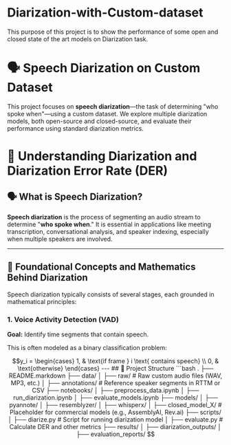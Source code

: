 # Diarization-with-Custom-dataset
This purpose of this project is to show the performance of some open and closed state of the art models on Diarization task.

# 🗣️ Speech Diarization on Custom Dataset

This project focuses on **speech diarization**—the task of determining "who spoke when"—using a custom dataset. We explore multiple diarization models, both open-source and closed-source, and evaluate their performance using standard diarization metrics.

# 🧠 Understanding Diarization and Diarization Error Rate (DER)

## 🗣️ What is Speech Diarization?

**Speech diarization** is the process of segmenting an audio stream to determine "**who spoke when**." It is essential in applications like meeting transcription, conversational analysis, and speaker indexing, especially when multiple speakers are involved.

---

## 📐 Foundational Concepts and Mathematics Behind Diarization

Speech diarization typically consists of several stages, each grounded in mathematical principles:

### 1. Voice Activity Detection (VAD)

**Goal:** Identify time segments that contain speech.

This is often modeled as a binary classification problem:

```math
y_i = 
\begin{cases}
1, & \text{if frame } i \text{ contains speech} \\
0, & \text{otherwise}
\end{cases}


---

## 📁 Project Structure

```bash
.
├── README.markdown
├── data/
│   ├── raw/                # Raw custom audio files (WAV, MP3, etc.)
│   ├── annotations/        # Reference speaker segments in RTTM or CSV
├── notebooks/
│   ├── preprocess_data.ipynb
│   ├── run_diarization.ipynb
│   ├── evaluate_models.ipynb
├── models/
│   ├── pyannote/
│   ├── resemblyzer/
│   ├── whisperx/
│   ├── closed_model_X/     # Placeholder for commercial models (e.g., AssemblyAI, Rev.ai)
├── scripts/
│   ├── diarize.py          # Script for running diarization model
│   ├── evaluate.py         # Calculate DER and other metrics
├── results/
│   ├── diarization_outputs/
│   ├── evaluation_reports/
